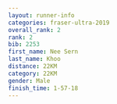 ```yaml
---
layout: runner-info 
categories: fraser-ultra-2019 
overall_rank: 2
rank: 2
bib: 2253
first_name: Nee Sern
last_name: Khoo
distance: 22KM
category: 22KM
gender: Male
finish_time: 1-57-18
---
```

